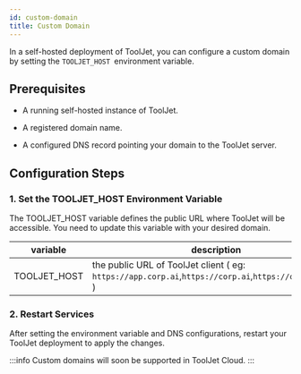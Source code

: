 ```yaml
---
id: custom-domain
title: Custom Domain
---
```


In a self-hosted deployment of ToolJet, you can configure a custom domain by setting the `TOOLJET_HOST `environment variable.

## Prerequisites

- A running self-hosted instance of ToolJet.

- A registered domain name.

- A configured DNS record pointing your domain to the ToolJet server.


## Configuration Steps

### 1. Set the TOOLJET_HOST Environment Variable

The TOOLJET_HOST variable defines the public URL where ToolJet will be accessible. You need to update this variable with your desired domain.

| variable     | description                                                      |
| ------------ | ---------------------------------------------------------------- |
| TOOLJET_HOST | the public URL of ToolJet client ( eg: `https://app.corp.ai`,`https://corp.ai`,`https://corp.ai/app` ) |


### 2. Restart Services

After setting the environment variable and DNS configurations, restart your ToolJet deployment to apply the changes.


:::info
Custom domains will soon be supported in ToolJet Cloud.
:::